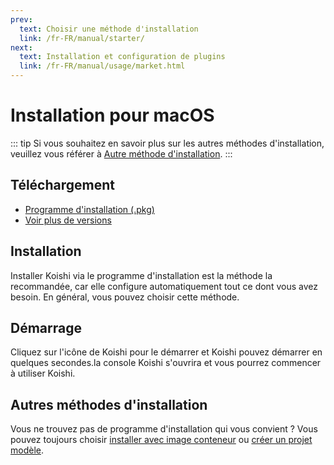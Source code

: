 ```yaml
---
prev:
  text: Choisir une méthode d'installation
  link: /fr-FR/manual/starter/
next:
  text: Installation et configuration de plugins
  link: /fr-FR/manual/usage/market.html
---
```


# Installation pour macOS

::: tip
Si vous souhaitez en savoir plus sur les autres méthodes d'installation, veuillez vous référer à [Autre méthode d'installation](./index.md).
:::

## Téléchargement

- [Programme d'installation (.pkg)](https://k.ilharp.cc/osx.pkg)
- [Voir plus de versions](https://github.com/koishijs/koishi-desktop/releases)

## Installation

Installer Koishi via le programme d'installation est la méthode la recommandée, car elle configure automatiquement tout ce dont vous avez besoin. En général, vous pouvez choisir cette méthode.

## Démarrage

Cliquez sur l'icône de Koishi pour le démarrer et Koishi pouvez démarrer en quelques secondes.la console Koishi s'ouvrira et vous pourrez commencer à utiliser Koishi.

## Autres méthodes d'installation

Vous ne trouvez pas de programme d'installation qui vous convient ? Vous pouvez toujours choisir [installer avec image conteneur](./docker.md) ou [créer un projet modèle](./boilerplate.md).
